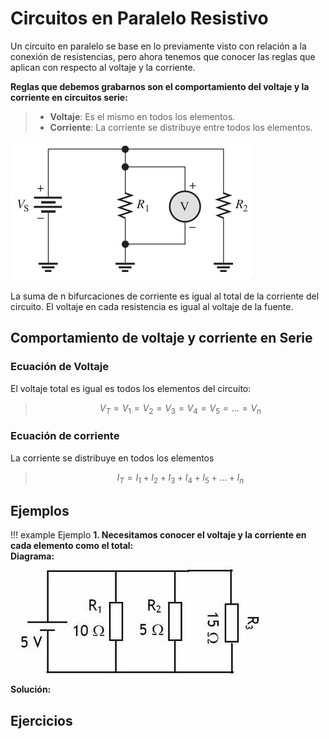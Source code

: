 # Circuitos en Paralelo Resistivo

Un circuito en paralelo se base en lo previamente visto con relación a la conexión de resistencias, pero ahora tenemos que conocer las reglas que aplican con respecto al voltaje y la corriente.

**Reglas que debemos grabarnos son el comportamiento del voltaje y la corriente en circuitos serie:**

> - **Voltaje**: Es el mismo en todos los elementos.
> - **Corriente**: La corriente se distribuye entre todos los elementos.

![paralelo](../assets/Antologia.pdf-315.opt.png)
<figcaption>La suma de n bifurcaciones de corriente es igual al total de la corriente del circuito. El voltaje en cada resistencia es igual al voltaje de la fuente.</figcaption>

## Comportamiento de voltaje y corriente en Serie

### Ecuación de Voltaje

El voltaje total es igual es todos los elementos del circuito:

> $$V_T=V_1=V_2=V_3=V_4=V_5= ... = V_n$$

### Ecuación de corriente

La corriente se distribuye en todos los elementos

> $$I_T=I_1+I_2+I_3+I_4+I_5+... +I_n$$

## Ejemplos

!!! example Ejemplo
    **1. Necesitamos conocer el voltaje  y la corriente en cada elemento como el total:** <br>
    **Diagrama:** <br>
    ![diagrama](../assets/Antologia.pdf-326.opt.png) <br>
    **Solución:**   <br>

## Ejercicios
